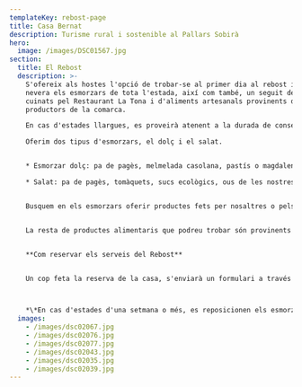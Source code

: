 ```yaml
---
templateKey: rebost-page
title: Casa Bernat
description: Turisme rural i sostenible al Pallars Sobirà
hero:
  image: /images/DSC01567.jpg
section:
  title: El Rebost
  description: >-
    S'ofereix als hostes l'opció de trobar-se al primer dia al rebost i a la
    nevera els esmorzars de tota l'estada, així com també, un seguit de plats
    cuinats pel Restaurant La Tona i d'aliments artesanals provinents de petits
    productors de la comarca.

    En cas d'estades llargues, es proveirà atenent a la durada de conservació dels productes.

    Oferim dos tipus d'esmorzars, el dolç i el salat.


    * Esmorzar dolç: pa de pagès, melmelada casolana, pastís o magdalenes casolanes, iogurt casolà, granola casolana, fruita del temps, sucs ecològics, llet, cafè i tes.

    * Salat: pa de pagès, tomàquets, sucs ecològics, ous de les nostres gallines, xolís (embotit tradicional pallarès), bull, formatges artesanals del Pallars, cafè i tes.


    Busquem en els esmorzars oferir productes fets per nosaltres o pels artesans i productors de la comarca.


    La resta de productes alimentaris que podreu trobar són provinents de Formatgeria de Gavàs, Formatgeria Montsent de Pallars, melmelades i fruits EsterriBerry, vedella de Casa Beta de Pujalt, corder de Casa Madó d'Escàs.


    **Com reservar els serveis del Rebost**


    Un cop feta la reserva de la casa, s'enviarà un formulari a través del qual podràs sol·licitar els serveis del Rebost.



    *\*En cas d'estades d'una setmana o més, es reposicionen els esmorzars cada tres dies.*
  images:
    - /images/dsc02067.jpg
    - /images/dsc02076.jpg
    - /images/dsc02077.jpg
    - /images/dsc02043.jpg
    - /images/dsc02035.jpg
    - /images/dsc02039.jpg
---
```

